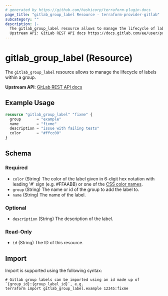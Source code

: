 ```yaml
---
# generated by https://github.com/hashicorp/terraform-plugin-docs
page_title: "gitlab_group_label Resource - terraform-provider-gitlab"
subcategory: ""
description: |-
  The gitlab_group_label resource allows to manage the lifecycle of labels within a group.
  Upstream API: GitLab REST API docs https://docs.gitlab.com/ee/user/project/labels.html#group-labels
---
```


# gitlab_group_label (Resource)

The `gitlab_group_label` resource allows to manage the lifecycle of labels within a group.

**Upstream API**: [GitLab REST API docs](https://docs.gitlab.com/ee/user/project/labels.html#group-labels)

## Example Usage

```terraform
resource "gitlab_group_label" "fixme" {
  group       = "example"
  name        = "fixme"
  description = "issue with failing tests"
  color       = "#ffcc00"
}
```

<!-- schema generated by tfplugindocs -->
## Schema

### Required

- `color` (String) The color of the label given in 6-digit hex notation with leading '#' sign (e.g. #FFAABB) or one of the [CSS color names](https://developer.mozilla.org/en-US/docs/Web/CSS/color_value#Color_keywords).
- `group` (String) The name or id of the group to add the label to.
- `name` (String) The name of the label.

### Optional

- `description` (String) The description of the label.

### Read-Only

- `id` (String) The ID of this resource.

## Import

Import is supported using the following syntax:

```shell
# Gitlab group labels can be imported using an id made up of `{group_id}:{group_label_id}`, e.g.
terraform import gitlab_group_label.example 12345:fixme
```
